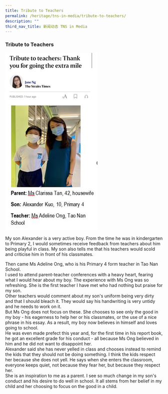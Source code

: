 ```yaml
---
title: Tribute to Teachers
permalink: /heritage/tns-in-media/tribute-to-teachers/
description: ""
third_nav_title: 新闻动态 TNS in Media
---
```

### Tribute to Teachers

![tribute-to-teachers](/images/Heritage/TNS%20in%20Media/img_tribute-to-teachers.JPG)

My son Alexander is a very active boy. From the time he was in kindergarten to Primary 2, I would sometimes receive feedback from teachers about him being playful in class. My son also tells me that his teachers would scold and criticise him in front of his classmates.<br>

Then came Ms Adeline Ong, who is his Primary 4 form teacher in Tao Nan School.
<br>
I used to attend parent-teacher conferences with a heavy heart, fearing what I would hear about my boy. The experience with Ms Ong was so refreshing. She is the first teacher I have met who had nothing but praise for my son.
<br>
Other teachers would comment about my son's uniform being very dirty and that I should bleach it. They would say his handwriting is very untidy and he needs to work on it.
<br>
But Ms Ong does not focus on these. She chooses to see only the good in my boy - his eagerness to help her or his classmates, or the use of a nice phrase in his essay.
As a result, my boy now believes in himself and loves going to school.
<br>
He was even made prefect this year and, for the first time in his report book, he got an excellent grade for his conduct - all because Ms Ong believed in him and he did not want to disappoint her.
<br>
Alexander said she has never yelled in class and chooses instead to remind the kids that they should not be doing something. I think the kids respect her because she does not yell. He says when she enters the classroom, everyone keeps quiet, not because they fear her, but because they respect her.
<br>
She is an inspiration to me as a parent. I see so much change in my son's conduct and his desire to do well in school. It all stems from her belief in my child and her choosing to focus on the good in a child.
